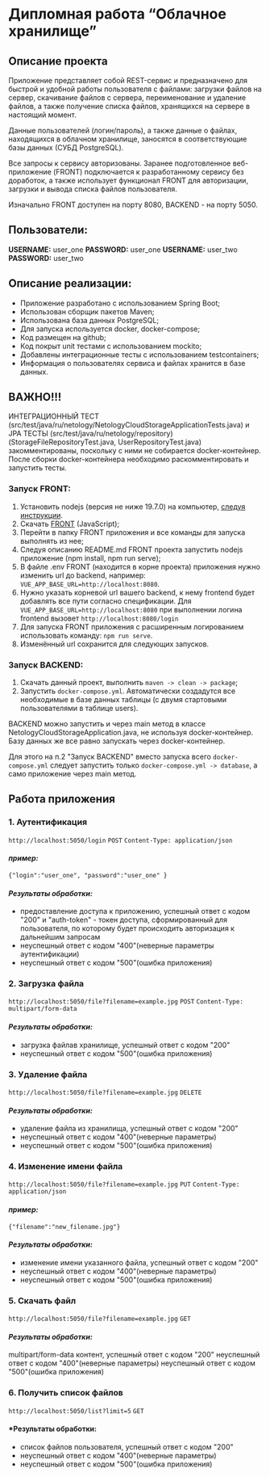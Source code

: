 # Дипломная работа “Облачное хранилище”

## Описание проекта
Приложение представляет собой REST-сервис и предназначено для быстрой и удобной работы пользователя 
с файлами: загрузки файлов на сервер, скачивание файлов с сервера, переименование и удаление файлов, 
а также получение списка файлов, хранящихся на сервере в настоящий момент. 

Данные пользователей (логин/пароль), а также данные о файлах, находящихся в облачном хранилище, 
заносятся в соответствующие базы данных (СУБД PostgreSQL).

Все запросы к сервису авторизованы.
Заранее подготовленное веб-приложение (FRONT) подключается к разработанному сервису без доработок, 
а также использует функционал FRONT для авторизации, загрузки и вывода списка файлов пользователя.

Изначально FRONT доступен на порту 8080, BACKEND - на порту 5050.

## Пользователи:
**USERNAME:** user_one **PASSWORD:** user_one
**USERNAME:** user_two **PASSWORD:** user_two

## Описание реализации:
- Приложение разработано с использованием Spring Boot;
- Использован сборщик пакетов Maven;
- Использована база данных PostgreSQL;
- Для запуска используется docker, docker-compose;
- Код размещен на github;
- Код покрыт unit тестами с использованием mockito;
- Добавлены интеграционные тесты с использованием testcontainers;
- Информация о пользователях сервиса и файлах хранится в базе данных.

## ВАЖНО!!!
ИНТЕГРАЦИОННЫЙ ТЕСТ (src/test/java/ru/netology/NetologyCloudStorageApplicationTests.java) и
JPA ТЕСТЫ (src/test/java/ru/netology/repository) (StorageFileRepositoryTest.java, UserRepositoryTest.java)
закомментированы, поскольку с ними не собирается docker-контейнер.
После сборки docker-контейнера необходимо раскомментировать и запустить тесты.

### Запуск FRONT:
1. Установить nodejs (версия не ниже 19.7.0) на компьютер, [следуя инструкции](https://nodejs.org/ru/download/current).
2. Скачать [FRONT](https://github.com/netology-code/jd-homeworks/tree/master/diploma/netology-diplom-frontend) 
(JavaScript);
3. Перейти в папку FRONT приложения и все команды для запуска выполнять из нее;
4. Следуя описанию README.md FRONT проекта запустить nodejs приложение (npm install, npm run serve);
5. В файле .env FRONT (находится в корне проекта) приложения нужно изменить url до backend,
например: `VUE_APP_BASE_URL=http://localhost:8080`.
6. Нужно указать корневой url вашего backend, к нему frontend будет добавлять все пути согласно
   спецификации.
   Для `VUE_APP_BASE_URL=http://localhost:8080` при выполнении логина frontend вызовет
   `http://localhost:8080/login`
7. Для запуска FRONT приложения с расширенным логированием использовать команду: `npm run serve`.
8. Изменённый url сохранится для следующих запусков.

### Запуск BACKEND:
1. Скачать данный проект, выполнить `maven -> clean -> package`;
2. Запустить `docker-compose.yml`.
Автоматически создадутся все необходимые в базе данных таблицы (с двумя стартовыми пользователями в таблице users).

BACKEND можно запустить и через main метод в классе NetologyCloudStorageApplication.java,
не используя docker-контейнер. Базу данных же все равно запускать через docker-контейнер.

Для этого на п.2 "Запуск BACKEND" вместо запуска всего `docker-compose.yml` следует запустить
только `docker-compose.yml -> database`, а само приложение через main метод.

## Работа приложения

### 1. Аутентификация
`http://localhost:5050/login`
`POST`
`Content-Type: application/json`

#### *пример:*
`{"login":"user_one",
"password":"user_one"
}`

#### *Результаты обработки:*
- предоставление доступа к приложению, успешный ответ с кодом "200" и "auth-token" - токен доступа, 
сформированный для пользователя, по которому будет происходить авторизация к дальнейшим запросам
- неуспешный ответ с кодом "400"(неверные параметры аутентификации)
- неуспешный ответ с кодом "500"(ошибка приложения)

### 2. Загрузка файла
`http://localhost:5050/file?filename=example.jpg`
`POST`
`Content-Type: multipart/form-data`

#### *Результаты обработки:*
- загрузка файлав хранилище, успешный ответ с кодом "200"
- неуспешный ответ с кодом "500"(ошибка приложения)

### 3. Удаление файла
`http://localhost:5050/file?filename=example.jpg`
`DELETE`

#### *Результаты обработки:*
- удаление файла из хранилища, успешный ответ с кодом "200"
- неуспешный ответ с кодом "400"(неверные параметры)
- неуспешный ответ с кодом "500"(ошибка приложения)

### 4. Изменение имени файла
`http://localhost:5050/file?filename=example.jpg`
`PUT`
`Content-Type: application/json`

#### *пример:*
`{"filename":"new_filename.jpg"}`

#### *Результаты обработки:*
- изменение имени указанного файла, успешный ответ с кодом "200"
- неуспешный ответ с кодом "400"(неверные параметры)
- неуспешный ответ с кодом "500"(ошибка приложения)

### 5. Скачать файл
`http://localhost:5050/file?filename=example.jpg`
`GET`

#### *Результаты обработки:*
multipart/form-data контент, успешный ответ с кодом "200"
неуспешный ответ с кодом "400"(неверные параметры)
неуспешный ответ с кодом "500"(ошибка приложения)


### 6. Получить список файлов
`http://localhost:5050/list?limit=5`
`GET`
#### *Результаты обработки:
- список файлов пользователя, успешный ответ с кодом "200"
- неуспешный ответ с кодом "400"(неверные параметры)
- неуспешный ответ с кодом "500"(ошибка приложения)
